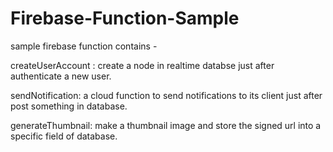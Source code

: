 # Firebase-Function-Sample
sample firebase function contains -

createUserAccount : create a node in realtime databse just after authenticate a new user.

sendNotification: a cloud function to send notifications to its client just after post something in database.


generateThumbnail: make a thumbnail image and store the signed url into a specific field of database.
